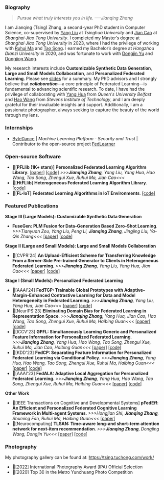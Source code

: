### Biography

> _Pursue what truly interests you in life. –––Jianqing Zhang_

I am Jianqing (Tsing) Zhang, a second-year PhD student in Computer Science, co-supervised by [Yang Liu](https://sites.google.com/site/yangliuveronica/) at _Tsinghua University_ and [Jian Cao](https://scholar.google.com/citations?hl=zh-CN&user=aEacdCQAAAAJ) at _Shanghai Jiao Tong University_. I completed my Master’s degree at _Shanghai Jiao Tong University_ in 2023, where I had the privilege of working with [Ruhui Ma](https://scholar.google.com/citations?hl=zh-CN&user=PcrtqDsAAAAJ) and [Tao Song](https://scholar.google.com/citations?hl=zh-CN&user=tIjK-3QAAAAJ). I earned my Bachelor’s degree at _Hangzhou Dianzi University_ in 2020, and was fortunate to work with [Dongjin Yu](https://scholar.google.com/citations?hl=zh-CN&user=DwG4deYAAAAJ) and [Dongjing Wang](https://dongjingwang.github.io/).

My research interests include **Customizable Synthetic Data Generation**, **Large and Small Models Collaboration**, and **Personalized Federated Learning**. Please see [slides](./ZJQ.pdf) for a summary. My PhD advisors and I strongly believe that ***collaboration***—a core principle of Federated Learning—is fundamental to advancing scientific research. To date, I have had the privilege of collaborating with [Yang Hua](https://scholar.google.com/citations?hl=zh-CN&user=N0tFi8MAAAAJ) from _Queen's University Belfast_ and [Hao Wang](https://intellisys.haow.ca/haowang/) from _Stevens Institute of Technology_, and I am deeply grateful for their invaluable insights and support. Additionally, I am a passionate photographer, always seeking to capture the beauty of the world through my lens.

### Internships

- [ByteDance](https://www.bytedance.com/en) | _Machine Learning Platform - Security and Trust_ | Contributor to the open-source project [FedLearner](https://github.com/bytedance/fedlearner)

### Open-source Software

- 🎉\[**PFLlib (1K+ stars)**\] **Personalized Federated Learning Algorithm Library**. [\[paper\]](https://arxiv.org/abs/2312.04992) [\[code\]](https://github.com/TsingZ0/PFLlib) _>>>**Jianqing Zhang**, Yang Liu, Yang Hua, Hao Wang, Tao Song, Zhengui Xue, Ruhui Ma, Jian Cao<<<_
- 🎉\[**HtFLlib**\] **Heterogeneous Federated Learning Algorithm Library**. [\[code\]](https://github.com/TsingZ0/HtFL)
- 🎉\[**FL-IoT**\] **Federated Learning Algorithms in IoT Environments**. [\[code\]](https://github.com/TsingZ0/FL-IoT)


### Featured Publications

**Stage Ⅲ (Large Models): Customizable Synthetic Data Generation**
- **FuseGen: PLM Fusion for Data-Generation Based Zero-Shot Learning**. _>>>Tianyuan Zou, Yang Liu, Peng Li, **Jianqing Zhang**, Jingjing Liu, Ya-Qin Zhang<<<_ [\[paper\]](https://arxiv.org/abs/2406.12527) [\[code\]](https://github.com/LindaLydia/FuseGen)

**Stage Ⅱ (Large and Small Models): Large and Small Models Collaboration**
- 🎉\[CVPR'24\] **An Upload-Efficient Scheme for Transferring Knowledge From a Server-Side Pre-trained Generator to Clients in Heterogeneous Federated Learning**. _>>>**Jianqing Zhang**, Yang Liu, Yang Hua, Jian Cao<<<_ [\[paper\]](https://arxiv.org/abs/2403.15760) [\[code\]](https://github.com/TsingZ0/FedKTL)

**Stage Ⅰ (Small Models): Personalized Federated Learning**
- 🎉\[AAAI'24\] **FedTGP: Trainable Global Prototypes with Adaptive-Margin-Enhanced Contrastive Learning for Data and Model Heterogeneity in Federated Learning**. _>>>**Jianqing Zhang**, Yang Liu, Yang Hua, Jian Cao<<<_ [\[paper\]](https://arxiv.org/abs/2401.03230) [\[code\]](https://github.com/TsingZ0/FedTGP)
- 🎉\[NeurIPS'23\] **Eliminating Domain Bias for Federated Learning in Representation Space**. _>>>**Jianqing Zhang**, Yang Hua, Jian Cao, Hao Wang, Tao Song, Zhengui Xue, Ruhui Ma, Haibing Guan<<<_ [\[paper\]](https://arxiv.org/abs/2311.14975) [\[code\]](https://github.com/TsingZ0/DBE
)
- 🎉\[ICCV'23\] **GPFL: Simultaneously Learning Generic and Personalized Feature Information for Personalized Federated Learning**. _>>>**Jianqing Zhang**, Yang Hua, Hao Wang, Tao Song, Zhengui Xue, Ruhui Ma, Jian Cao, Haibing Guan<<<_ [\[paper\]](https://arxiv.org/pdf/2308.10279v3.pdf) [\[code\]](https://github.com/TsingZ0/GPFL)
- 🎉\[KDD'23\] **FedCP: Separating Feature Information for Personalized Federated Learning via Conditional Policy**. _>>>**Jianqing Zhang**, Yang Hua, Hao Wang, Tao Song, Zhengui Xue, Ruhui Ma, Haibing Guan<<<_ [\[paper\]](https://arxiv.org/pdf/2307.01217v2.pdf) [\[code\]](https://github.com/TsingZ0/FedCP)
- 🎉\[AAAI'23\] **FedALA: Adaptive Local Aggregation for Personalized Federated Learning**. _>>>**Jianqing Zhang**, Yang Hua, Hao Wang, Tao Song, Zhengui Xue, Ruhui Ma, Haibing Guan<<<_ [\[paper\]](https://arxiv.org/pdf/2212.01197v4.pdf) [\[code\]](https://github.com/TsingZ0/FedALA)

**Other Work**
- 🎉\[IEEE Transactions on Cognitive and Developmental Systems\] **pFedEff: An Efficient and Personalized Federated Cognitive Learning Framework in Multi-agent Systems**. _>>>Hongjian Shi, **Jianqing Zhang**, Shuming Fan, Ruhui Ma, Haibing Guan<<<_ [\[paper\]](https://ieeexplore.ieee.org/abstract/document/10163405/)
- 🎉\[Neurocomputing\] **TLSAN: Time-aware long-and short-term attention network for next-item recommendation**. _>>>**Jianqing Zhang**, Dongjing Wang, Dongjin Yu<<<_ [\[paper\]](https://doi.org/10.1016/j.neucom.2021.02.015) [\[code\]](https://github.com/TsingZ0/TLSAN)


### Photography

My photography gallery can be found at: https://tsing.tuchong.com/work/

- 🎉\[2022\] International Photography Award (IPA) Official Selection
- 🎉\[2020\] Top 30 in the Metro Yunchuang Photo Competition
